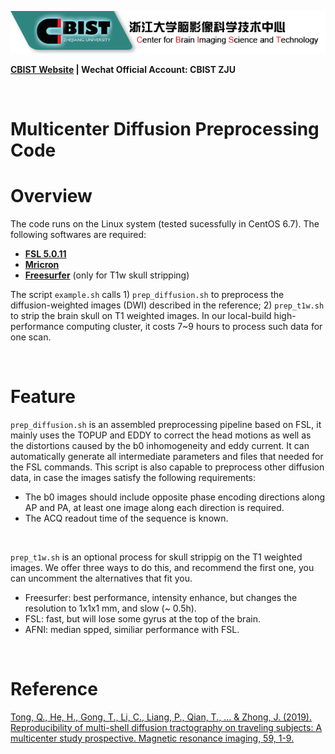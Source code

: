 ![](https://raw.githubusercontent.com/tongqq/Multicenter_Diffusion_Preprocessing/master/CBIST_logo.png)

**[CBIST Website](http://cbist.zju.edu.cn/) | Wechat Official Account: CBIST ZJU**

<br>

# Multicenter Diffusion Preprocessing Code

Overview
=========================
The code runs on the Linux system (tested sucessfully in CentOS 6.7). The following softwares are required:

* [__FSL 5.0.11__](https://fsl.fmrib.ox.ac.uk/fsl/fslwiki/FslInstallation)
* [__Mricron__](https://people.cas.sc.edu/rorden/mricron/install.html)
* [__Freesurfer__](https://surfer.nmr.mgh.harvard.edu/fswiki/DownloadAndInstall) (only for T1w skull stripping)

The script `example.sh` calls 1) `prep_diffusion.sh` to preprocess the diffusion-weighted images (DWI) described in the reference; 2) `prep_t1w.sh` to strip the brain skull on T1 weighted images. In our local-build high-performance computing cluster, it costs 7~9 hours to process such data for one scan.

<br>

Feature
=========================
`prep_diffusion.sh` is an assembled preprocessing pipeline based on FSL, it mainly uses the TOPUP and EDDY to correct the head motions as well as the distortions caused by the b0 inhomogeneity and eddy current. It can automatically generate all intermediate parameters and files that needed for the FSL commands. This script is also capable to preprocess other diffusion data, in case the images satisfy the following requirements:

* The b0 images should include opposite phase encoding directions along AP and PA, at least one image along each direction is required.
* The ACQ readout time of the sequence is known.

<br>

`prep_t1w.sh` is an optional process for skull strippig on the T1 weighted images. We offer three ways to do this, and recommend the first one, you can uncomment the alternatives that fit you.

* Freesurfer: best performance, intensity enhance, but changes the resolution to 1x1x1 mm, and slow (~ 0.5h).
* FSL: fast, but will lose some gyrus at the top of the brain.
* AFNI: median spped, similiar performance with FSL.

<br>

Reference
=========================
[Tong, Q., He, H., Gong, T., Li, C., Liang, P., Qian, T., ... & Zhong, J. (2019). Reproducibility of multi-shell diffusion tractography on traveling subjects: A multicenter study prospective. Magnetic resonance imaging, 59, 1-9.](https://doi.org/10.1016/j.mri.2019.02.011)


